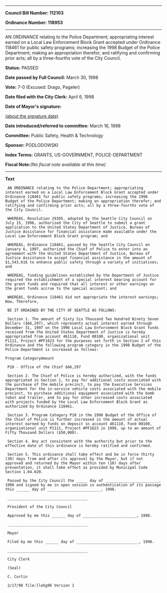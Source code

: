 

********

**Council Bill Number: 112103**
   
**Ordinance Number: 118953**
********

 AN ORDINANCE relating to the Police Department; appropriating interest earned on a Local Law Enforcement Block Grant accepted under Ordinance 118461 for public safety programs; increasing the 1998 Budget of the Police Department; making an appropriation therefor; and ratifying and confirming prior acts; all by a three-fourths vote of the City Council.

**Status:** PASSED
   
**Date passed by Full Council:** March 30, 1998
   
**Vote:** 7-0 (Excused: Drago, Pageler)
   
**Date filed with the City Clerk:** April 6, 1998
   
**Date of Mayor's signature:**
   
[(about the signature date)](/~public/approvaldate.htm)
   
   
   
**Date introduced/referred to committee:** March 16, 1998
   
**Committee:** Public Safety, Health & Technology
   
**Sponsor:** PODLODOWSKI
   
   
**Index Terms:** GRANTS, US-GOVERNMENT, POLICE-DEPARTMENT

**Fiscal Note:**_(No fiscal note available at this time)_

********

**Text**
   
```
 AN ORDINANCE relating to the Police Department; appropriating interest earned on a Local Law Enforcement Block Grant accepted under Ordinance 118461 for public safety programs; increasing the 1998 Budget of the Police Department; making an appropriation therefor; and ratifying and confirming prior acts; all by a three-fourths vote of the City Council.

 WHEREAS, Resolution 29395, adopted by the Seattle City Council on July 15, 1996, authorized the City of Seattle to submit a grant application to the United States Department of Justice, Bureau of Justice Assistance for financial assistance made available under the Local Law Enforcement Block Grant program; and

 WHEREAS, Ordinance 118461, passed by the Seattle City Council on January 6, 1997, authorized the Chief of Police to enter into an agreement with the United States Department of Justice, Bureau of Justice Assistance to accept financial assistance in the amount of $1,543,616 to enhance public safety through a variety of initiatives; and

 WHEREAS, funding guidelines established by the Department of Justice required the establishment of a special interest bearing account for the grant funds and required that all interest or other earnings on the grant funds accrue to the special account; and

 WHEREAS, Ordinance 118461 did not appropriate the interest earnings; Now, Therefore,

 BE IT ORDAINED BY THE CITY OF SEATTLE AS FOLLOWS:

 Section 1. The amount of Sixty Six Thousand Two Hundred Ninety Seven Dollars ($66,297), which represents actual interest earned through December 31, 1997 on the 1996 Local Law Enforcement Block Grant funds received from the United States Department of Justice is hereby appropriated from account 461110, Fund 00100, organizational unit P1111, Project #PF1623 for the purposes set forth in Section 2 of this Ordinance and the following program category in the 1998 Budget of the Police Department is increased as follows:

Program CategoryAmount

 P10 - Office of the Chief $66,297

 Section 2. The Chief of Police is hereby authorized, with the funds appropriated in Section 1, to pay for additional costs associated with the purchase of the mobile precinct, to pay the Executive Services Department for the in-service vehicle costs associated with the mobile precinct, to purchase additional equipment associated with the bomb robot and trailer, and to pay for other increased costs associated with projects funded by the Local Law Enforcement Block Grant as authorized by Ordinance 118461.

 Section 3. Program Category P10 in the 1998 Budget of the Office of the Chief of Police is further increased in the amount of actual interest earned by funds on deposit in account 461110, Fund 00100, organizational unit P1111, Project #PF1623 in 1998, up to an amount of Fifty Thousand Dollars ($50,000).

 Section 4. Any act consistent with the authority but prior to the effective date of this ordinance is hereby ratified and confirmed.

 Section 5. This ordinance shall take effect and be in force thirty (30) days from and after its approval by the Mayor, but if not approved and returned by the Mayor within ten (10) days after presentation, it shall take effect as provided by Municipal Code Section 1.04.020.

 Passed by the City Council the _____ day of ________________________, 1998 and signed by me in open session in authentication of its passage this ______ day of ________________________, 1998.

 ____________________________________

 President of the City Council

 Approved by me this ______ day of ________________________, 1998.

 ____________________________________

 Mayor

 Filed by me this ______ day of ____________________________, 1998.

 ____________________________________

 City Clerk

 (Seal)

 C. Curtin

 2/17/98 file:llebg96 Version 1

```
